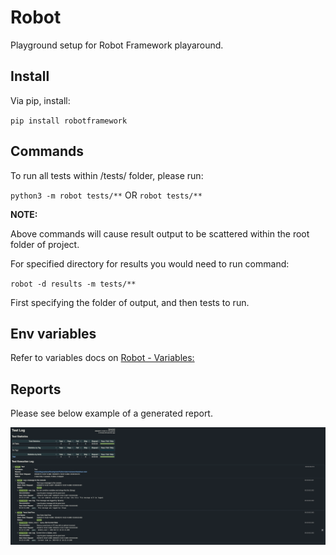 # Robot

Playground setup for Robot Framework playaround.

## Install

Via pip, install:

``pip install robotframework``

## Commands

To run all tests within /tests/ folder, please run:

``python3 -m robot tests/**`` OR ``robot tests/**``

<b>NOTE:</b>

Above commands will cause result output to be scattered within the root folder of project.

For specified directory for results you would need to run command:

``robot -d results -m tests/**``

First specifying the folder of output, and then tests to run.

## Env variables

Refer to variables docs on [Robot - Variables:](https://robotframework.org/robotframework/latest/RobotFrameworkUserGuide.html#using-variables)

## Reports

Please see below example of a generated report.

![Report](./report.png)
